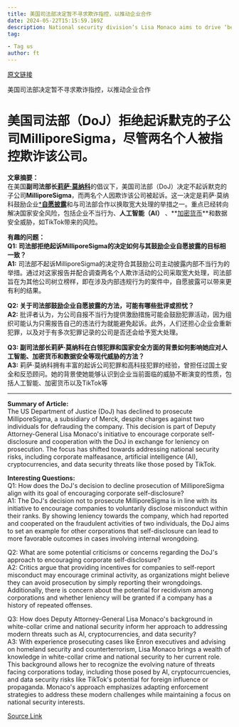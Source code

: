 ```yaml
---
title: 美国司法部决定暂不寻求欺诈指控，以推动企业合作
date: 2024-05-22T15:15:59.169Z
description: National security division’s Lisa Monaco aims to drive ‘behaviour changes’ with disclosure programme
tag: 

- Tag us
author: ft
---
```


[原文链接](https://ft.com/content/f46441ed-7a69-4631-8e60-40d1df13acb0)

美国司法部决定暂不寻求欺诈指控，以推动企业合作

# 美国司法部（DoJ）拒绝起诉默克的子公司MilliporeSigma，尽管两名个人被指控欺诈该公司。

**文章摘要：**  
在美国**副司法部长**[**莉萨·莫纳科**](https://baike.baidu.com/item/%E8%8E%B1%E8%90%BD%C2%B7%E8%8E%AB%E7%A7%91)的倡议下，美国司法部（DoJ）决定不起诉默克的子公司**MilliporeSigma**，而两名个人因欺诈该公司被起诉。这一决定是莉萨·莫纳科鼓励企业[***自愿披露**](https://zh.wikipedia.org/wiki/%E8%87%AA%E6%9C%AC%E5%85%AC%E5%91%8A)和与司法部合作以换取宽大处理的举措之一。重点已经转向解决国家安全风险，包括企业不当行为、**人工智能（AI）** 、**[加密货币](https://zh.wikipedia.org/wiki/%E5%8A%A0%E5%AF%86%E8%B4%A7%E5%B8%81)**和数据安全威胁，如TikTok带来的风险。

**有趣的问题：**  
**Q1: 司法部拒绝起诉MilliporeSigma的决定如何与其鼓励企业自愿披露的目标相一致？**  
**A1:** 司法部不起诉MilliporeSigma的决定符合其鼓励公司主动披露内部不当行为的举措。通过对这家报告并配合调查两名个人欺诈活动的公司采取宽大处理，司法部旨在为其他公司树立榜样，即在涉及内部违规行为的案件中，自愿披露可以带来更有利的结果。

**Q2: 关于司法部鼓励企业自愿披露的方法，可能有哪些批评或担忧？**  
**A2:** 批评者认为，为公司自报不当行为提供激励措施可能会鼓励犯罪活动，因为组织可能认为只需报告自己的违法行为就能避免起诉。此外，人们还担心企业会重新犯罪，以及对于有多次犯罪记录的公司是否还会给予宽大处理。

**Q3: 副司法部长莉萨·莫纳科在白领犯罪和国家安全方面的背景如何影响她应对人工智能、加密货币和数据安全等现代威胁的方法？**  
**A3:** 莉萨·莫纳科拥有丰富的起诉公司犯罪和高科技犯罪的经验，曾担任过国土安全和反恐顾问。她的背景使她能够认识到企业当前面临的威胁不断演变的性质，包括人工智能、加密货币以及TikTok等

---

**Summary of Article:**  
The US Department of Justice (DoJ) has declined to prosecute MilliporeSigma, a subsidiary of Merck, despite charges against two individuals for defrauding the company. This decision is part of Deputy Attorney-General Lisa Monaco's initiative to encourage corporate self-disclosure and cooperation with the DoJ in exchange for leniency on prosecution. The focus has shifted towards addressing national security risks, including corporate malfeasance, artificial intelligence (AI), cryptocurrencies, and data security threats like those posed by TikTok.

**Interesting Questions:**  
Q1: How does the DoJ's decision to decline prosecution of MilliporeSigma align with its goal of encouraging corporate self-disclosure?  
A1: The DoJ's decision not to prosecute MilliporeSigma is in line with its initiative to encourage companies to voluntarily disclose misconduct within their ranks. By showing leniency towards the company, which had reported and cooperated on the fraudulent activities of two individuals, the DoJ aims to set an example for other corporations that self-disclosure can lead to more favorable outcomes in cases involving internal wrongdoing.

Q2: What are some potential criticisms or concerns regarding the DoJ's approach to encouraging corporate self-disclosure?  
A2: Critics argue that providing incentives for companies to self-report misconduct may encourage criminal activity, as organizations might believe they can avoid prosecution by simply reporting their wrongdoings. Additionally, there is concern about the potential for recidivism among corporations and whether leniency will be granted if a company has a history of repeated offenses.

Q3: How does Deputy Attorney-General Lisa Monaco's background in white-collar crime and national security inform her approach to addressing modern threats such as AI, cryptocurrencies, and data security?  
A3: With experience prosecuting cases like Enron executives and advising on homeland security and counterterrorism, Lisa Monaco brings a wealth of knowledge in white-collar crime and national security to her current role. This background allows her to recognize the evolving nature of threats facing corporations today, including those posed by AI, cryptocurrcuencies, and data security risks like TikTok's potential for foreign influence or propaganda. Monaco's approach emphasizes adapting enforcement strategies to address these modern challenges while maintaining a focus on national security interests.

[Source Link](https://ft.com/content/f46441ed-7a69-4631-8e60-40d1df13acb0)

